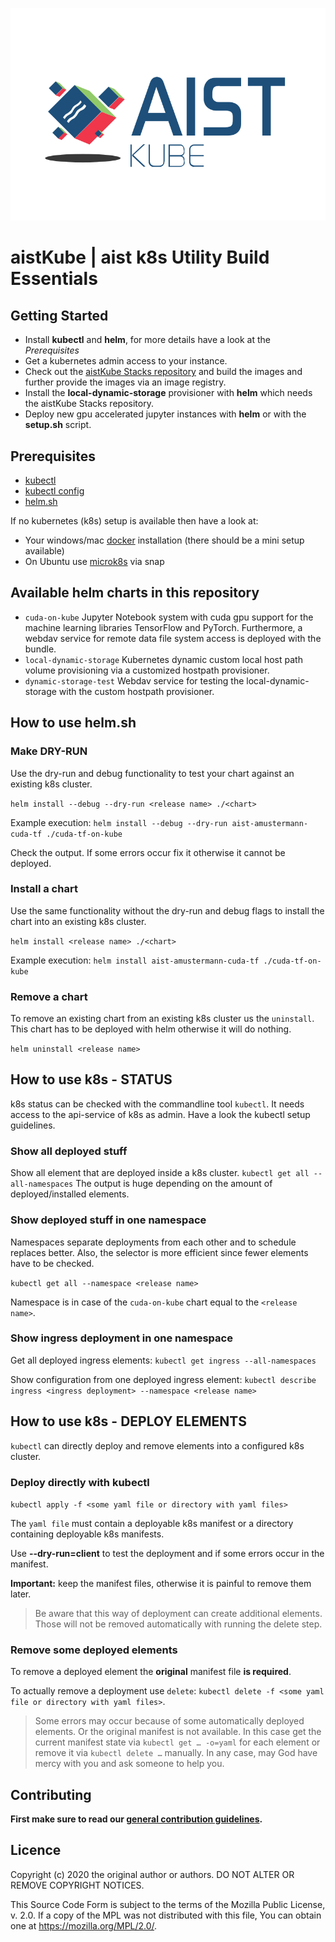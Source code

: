![logo](images/logo.svg)

# aistKube | aist k8s Utility Build Essentials

## Getting Started

* Install **kubectl** and **helm**, for more details have a look at the *Prerequisites*
* Get a kubernetes admin access to your instance.
* Check out the [aistKube Stacks repository](https://github.com/FHOOEAIST/aist-kube-stacks) and build the images and
  further provide the images via an image registry.
* Install the **local-dynamic-storage** provisioner with **helm** which needs the aistKube Stacks repository.
* Deploy new gpu accelerated jupyter instances with **helm** or with the **setup.sh** script.

## Prerequisites

* [kubectl](https://kubernetes.io/de/docs/tasks/tools/install-kubectl/)
* [kubectl config](https://kubernetes.io/docs/tasks/access-application-cluster/access-cluster/)
* [helm.sh](https://helm.sh/)

If no kubernetes (k8s) setup is available then have a look at:

* Your windows/mac [docker](https://kubernetes.io/blog/2020/05/21/wsl-docker-kubernetes-on-the-windows-desktop/)
  installation (there should be a mini setup available)
* On Ubuntu use [microk8s](https://microk8s.io/) via snap

## Available helm charts in this repository

* `cuda-on-kube` Jupyter Notebook system with cuda gpu support for the machine learning libraries TensorFlow and
  PyTorch. Furthermore, a webdav service for remote data file system access is deployed with the bundle.
* `local-dynamic-storage` Kubernetes dynamic custom local host path volume provisioning via a customized hostpath
  provisioner.
* `dynamic-storage-test` Webdav service for testing the local-dynamic-storage with the custom hostpath provisioner.

## How to use helm.sh

### Make DRY-RUN

Use the dry-run and debug functionality to test your chart against an existing k8s cluster.

`helm install --debug --dry-run <release name> ./<chart>`

Example execution:
`helm install --debug --dry-run aist-amustermann-cuda-tf ./cuda-tf-on-kube`

Check the output. If some errors occur fix it otherwise it cannot be deployed.

### Install a chart

Use the same functionality without the dry-run and debug flags to install the chart into an existing k8s cluster.

`helm install <release name> ./<chart>`

Example execution:
`helm install aist-amustermann-cuda-tf ./cuda-tf-on-kube`

### Remove a chart

To remove an existing chart from an existing k8s cluster us the `uninstall`. This chart has to be deployed with helm
otherwise it will do nothing.

`helm uninstall <release name>`

## How to use k8s - STATUS

k8s status can be checked with the commandline tool `kubectl`. It needs access to the api-service of k8s as admin. 
Have a look the kubectl setup guidelines.

### Show all deployed stuff

Show all element that are deployed inside a k8s cluster. `kubectl get all --all-namespaces` The output is huge depending
on the amount of deployed/installed elements.

### Show deployed stuff in one namespace

Namespaces separate deployments from each other and to schedule replaces better. Also, the selector is more efficient
since fewer elements have to be checked.

`kubectl get all --namespace <release name>`

Namespace is in case of the `cuda-on-kube` chart equal to the `<release name>`.

### Show ingress deployment in one namespace

Get all deployed ingress elements: `kubectl get ingress --all-namespaces`

Show configuration from one deployed ingress element:
`kubectl describe ingress <ingress deployment> --namespace <release name>`

## How to use k8s - DEPLOY ELEMENTS

`kubectl` can directly deploy and remove elements into a configured k8s cluster.

### Deploy directly with kubectl

`kubectl apply -f <some yaml file or directory with yaml files>`

The `yaml file` must contain a deployable k8s manifest or a directory containing deployable k8s manifests.

Use **--dry-run=client** to test the deployment and if some errors occur in the manifest.

**Important:** keep the manifest files, otherwise it is painful to remove them later.

> Be aware that this way of deployment can create additional elements.
> Those will not be removed automatically with running the delete step.

### Remove some deployed elements

To remove a deployed element the **original** manifest file **is required**.

To actually remove a deployment use `delete`:
`kubectl delete -f <some yaml file or directory with yaml files>`.

> Some errors may occur because of some automatically deployed elements.
> Or the original manifest is not available. In this case get 
> the current manifest state via `kubectl get … -o=yaml` for each element
> or remove it via `kubectl delete …` manually.
> In any case, may God have mercy with you and
> ask someone to help you. 

## Contributing

**First make sure to read our [general contribution guidelines](https://fhooeaist.github.io/CONTRIBUTING.html).**

## Licence

Copyright (c) 2020 the original author or authors. DO NOT ALTER OR REMOVE COPYRIGHT NOTICES.

This Source Code Form is subject to the terms of the Mozilla Public License, v. 2.0. If a copy of the MPL was not
distributed with this file, You can obtain one at https://mozilla.org/MPL/2.0/.
